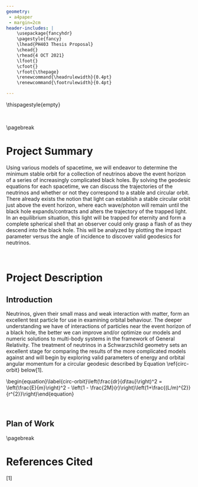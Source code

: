 ```yaml
---
geometry:
 - a4paper
 - margin=2cm
header-includes: |
    \usepackage{fancyhdr}
    \pagestyle{fancy}
    \lhead{PH403 Thesis Proposal}
    \chead{}
    \rhead{4 OCT 2021}
    \lfoot{}
    \cfoot{}
    \rfoot{\thepage}
    \renewcommand{\headrulewidth}{0.4pt}
    \renewcommand{\footrulewidth}{0.4pt}

---
```


\thispagestyle{empty}

$$\ $$

\pagebreak

# Project Summary

Using various models of spacetime, we will endeavor to determine the minimum stable orbit for a collection of neutrinos above the event horizon of a series of increasingly complicated black holes. By solving the geodesic equations for each spacetime, we can discuss the trajectories of the neutrinos and whether or not they correspond to a stable and circular orbit. There already exists the notion that light can establish a stable circular orbit just above the event horizon, where each wave/photon will remain until the black hole expands/contracts and alters the trajectory of the trapped light. In an equilibrium situation, this light will be trapped for eternity and form a complete spherical shell that an observer could only grasp a flash of as they descend into the black hole. This will be analyzed by plotting the impact parameter versus the angle of incidence to discover valid geodesics for neutrinos.

$$\ $$

# Project Description

## Introduction

Neutrinos, given their small mass and weak interaction with matter, form an excellent test particle for use in examining orbital behaviour. The deeper understanding we have of interactions of particles near the event horizon of a black hole, the better we can improve and/or optimize our models and numeric solutions to multi-body systems in the framework of General Relativity. The treatment of neutrinos in a Schwarzschild geometry sets an excellent stage for comparing the results of the more complicated models against and will begin by exploring valid parameters of energy and orbital angular momentum for a circular geodesic described by Equation \ref{circ-orbit} below[1].

\begin{equation}\label{circ-orbit}\left(\frac{dr}{d\tau}\right)^2 = \left(\frac{E}{m}\right)^2 - \left(1 - \frac{2M}{r}\right)\left(1+\frac{(L/m)^{2}}{r^{2}}\right)\end{equation}

$$\ $$

## Plan of Work



\pagebreak

# References Cited

[1]
